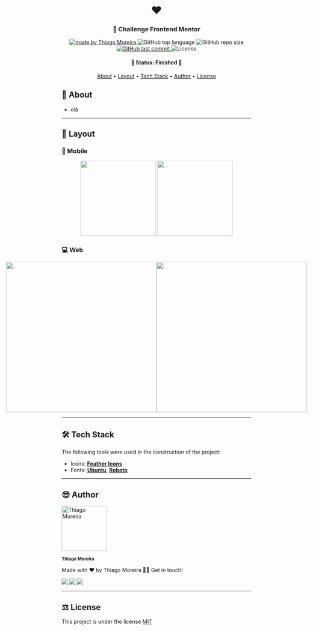 <h1 align="center">
  ❤  <a href="#"> </a>
</h1>

<h3 align="center"> 
  👀 Challenge Frontend Mentor
</h3>

<p align="center">

  <a href="https://github.com/othiagomoreira">
    <img alt="made by Thiago Moreira" src="https://img.shields.io/badge/made%20by-othiagomoreira-%237319C1">
  </a>

  <img alt="GitHub top language" src="https://img.shields.io/github/languages/top/othiagomoreira/social-proof-section?color=%2300FFFF">

  <img alt="GitHub repo size" src="https://img.shields.io/github/repo-size/othiagomoreira/social-proof-section?style=plastic">

  <a href="https://github.com/othiagomoreira/README/commits/main">
    <img alt="GitHub last commit" src="https://img.shields.io/github/last-commit/othiagomoreira/social-proof-section">
  </a>
    
  <img alt="License" src="https://img.shields.io/badge/license-MIT-brightgreen">
</p>

<h4 align="center"> 
	🚧 Status: Finished 🚀
</h4>

<p align="center">
 <a href="#-about">About</a> •
 <a href="#-layout">Layout</a> • 
 <a href="#-tech-stack">Tech Stack</a> • 
 <a href="#-author">Author</a> • 
 <a href="#-license">License</a>
</p>


## 📃 About

-   olá

---

## 🎨 Layout

### 📱 Mobile

<p align="center">
  <img alt="" title="#" src="" width="200px">

  <img alt="" title="#" src="" width="200px">
</p>

### 💻 Web

<p align="center" style="display: flex; align-items: flex-start; justify-content: center;">
  <img alt="" title="#" src="" width="400px">

  <img alt="" title="#" src="" width="400px">
</p>

---

## 🛠 Tech Stack

The following tools were used in the construction of the project:

-   Icons:  **[Feather Icons](https://feathericons.com/)**
-   Fonts:  **[Ubuntu](https://fonts.google.com/specimen/Ubuntu)**,  **[Roboto](https://fonts.google.com/specimen/Roboto)**
---

## 😎 Author

<img style="display: inline_block" src="https://avatars.githubusercontent.com/u/87547316?v=4" width="120px;" alt="Thiago Moreira" />

<sub><b>Thiago Moreira</b></sub>

Made with ❤️ by Thiago Moreira 👋🏽 Get in touch!

<a href="https://www.linkedin.com/in/thiago-moreira-1828821bb/" target="_blank">
    <img src="https://img.shields.io/badge/-LinkedIn-%230077B5?style=for-the-badge&logo=linkedin&logoColor=white" target="_blank">
</a>
<a href="https://www.instagram.com/othiagomoreiraa/" target="_blank">
    <img src="https://img.shields.io/badge/-Instagram-%23E4405F?style=for-the-badge&logo=instagram&logoColor=white" target="_blank">
</a>
<a href="mailto:contatothiagomoreira@outlook.com">
    <img src="https://img.shields.io/badge/-Gmail-%23333?style=for-the-badge&logo=gmail&logoColor=white" target="_blank">
</a>

---

## ⚖ License

This project is under the license [MIT](./LICENSE)
